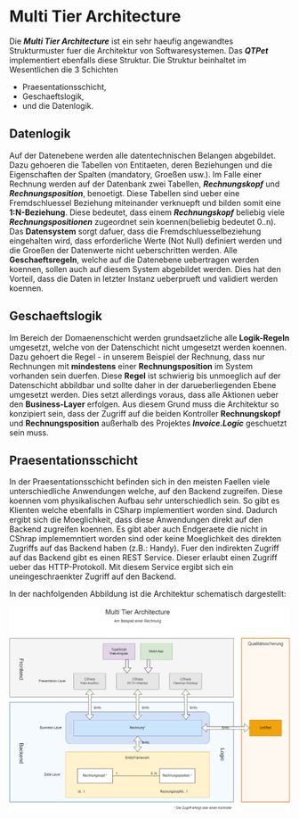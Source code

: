 ﻿Multi Tier Architecture  
=======================  
  
Die ***Multi Tier Architecture*** ist ein sehr haeufig angewandtes Strukturmuster fuer die Architektur von Softwaresystemen. Das ***QTPet*** implementiert ebenfalls diese Struktur. Die Struktur beinhaltet im Wesentlichen die 3 Schichten  
  
- Praesentationsschicht,  
- Geschaeftslogik,  
- und die Datenlogik.  
  
## Datenlogik  
  
Auf der Datenebene werden alle datentechnischen Belangen abgebildet. Dazu gehoeren die Tabellen von Entitaeten, deren Beziehungen und die Eigenschaften der Spalten (mandatory, Groeßen usw.). Im Falle einer Rechnung werden auf der Datenbank zwei Tabellen, ***Rechnungskopf*** und ***Rechnungsposition***, benoetigt. Diese Tabellen sind ueber eine Fremdschluessel Beziehung miteinander verknuepft und bilden somit eine **1:N-Beziehung**. Diese bedeutet, dass einem ***Rechnungskopf*** beliebig viele ***Rechnungspositionen*** zugeordnet sein koennen(beliebig bedeutet 0..n).  
Das **Datensystem** sorgt dafuer, dass die Fremdschluesselbeziehung eingehalten wird, dass erforderliche Werte (Not Null) definiert werden und die Groeßen der Datenwerte nicht ueberschritten werden. Alle **Geschaeftsregeln**, welche auf die Datenebene uebertragen werden koennen, sollen auch auf diesem System abgebildet werden. Dies hat den Vorteil, dass die Daten in letzter Instanz ueberprueft und validiert werden koennen.  
  
## Geschaeftslogik  
  
Im Bereich der Domaenenschicht werden grundsaetzliche alle **Logik-Regeln** umgesetzt, welche von der Datenschicht nicht umgesetzt werden koennen. Dazu gehoert die Regel - in unserem Beispiel der Rechnung, dass nur Rechnungen mit **mindestens** einer **Rechnungsposition** im System vorhanden sein duerfen. Diese **Regel** ist schwierig bis unmoeglich auf der Datenschicht abbildbar und sollte daher in der darueberliegenden Ebene umgesetzt werden. Dies setzt allerdings voraus, dass alle Aktionen ueber den **Business-Layer** erfolgen. Aus diesem Grund muss die Architektur so konzipiert sein, dass der Zugriff auf die beiden Kontroller **Rechnungskopf** und **Rechnungsposition** außerhalb des Projektes ***Invoice.Logic*** geschuetzt sein muss.  
  
## Praesentationsschicht  
  
In der Praesentationsschicht befinden sich in den meisten Faellen viele unterschiedliche Anwendungen welche, auf den Backend zugreifen. Diese koennen vom physikalischen Aufbau sehr unterschiedlich sein. So gibt es Klienten welche ebenfalls in CSharp implementiert worden sind. Dadurch ergibt sich die Moeglichkeit, dass diese Anwendungen direkt auf den Backend zugreifen koennen. Es gibt aber auch Endgeraete die nicht in CShrap implememntiert worden sind oder keine Moeglichkeit des direkten Zugriffs auf das Backend haben (z.B.: Handy). Fuer den indirekten Zugriff auf das Backend gibt es einen REST Service. Dieser erlaubt einen Zugriff ueber das HTTP-Protokoll. Mit diesem Service ergibt sich ein uneingeschraenkter Zugriff auf den Backend.  
  
In der nachfolgenden Abbildung ist die Architektur schematisch dargestellt:   
  
  
![MultiTierAchitecture](MultiTierArchitecture.png)  
